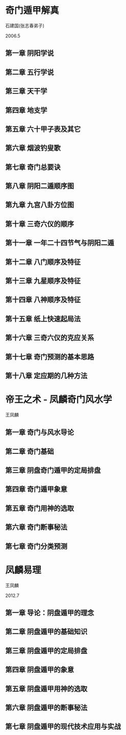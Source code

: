 # 奇门遁甲解真

石建国(张志春弟子)

2006.5

## 第一章 阴阳学说

## 第二章 五行学说

## 第三章 天干学

## 第四章 地支学

## 第五章 六十甲子表及其它

## 第六章 烟波钓叟歌

## 第七章 奇门总要诀

## 第八章 阴阳二遁顺序图

## 第九章 九宫八卦方位图

## 第十章 三奇六仪的顺序

## 第十一章 一年二十四节气与阴阳二遁

## 第十二章 八门顺序及特征

## 第十三章 九星顺序及特征

## 第十四章 八神顺序及特征

## 第十五章 纸上快速起局法

## 第十六章 三奇六仪的克应关系

## 第十七章 奇门预测的基本思路

## 第十八章 定应期的几种方法

# 帝王之术 - 凤麟奇门风水学

王凤麟

## 第一章 奇门与风水导论

## 第二章 奇门基础

## 第三章 阴盘奇门遁甲的定局排盘

## 第四章 奇门遁甲象意

## 第五章 奇门用神的选取

## 第六章 奇门断事秘法

## 第七章 奇门分类预测

# 凤麟易理

王凤麟

2012.7

## 第一章 导论：阴盘遁甲的理念

## 第二章 阴盘遁甲的基础知识

## 第三章 阴盘遁甲的定局排盘

## 第四章 阴盘遁甲的象意

## 第五章 阴盘遁甲用神的选取

## 第六章 阴盘遁甲的断事秘法

## 第七章 阴盘遁甲的现代技术应用与实战

